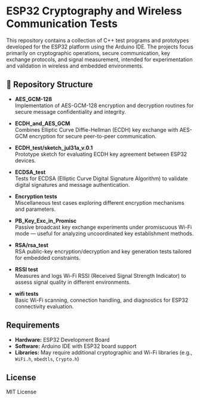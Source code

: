 # ESP32 Cryptography and Wireless Communication Tests

This repository contains a collection of C++ test programs and prototypes developed for the ESP32 platform using the Arduino IDE. The projects focus primarily on cryptographic operations, secure communication, key exchange protocols, and signal measurement, intended for experimentation and validation in wireless and embedded environments.

## 📂 Repository Structure

- **AES_GCM-128**  
  Implementation of AES-GCM-128 encryption and decryption routines for secure message confidentiality and integrity.

- **ECDH_and_AES_GCM**  
  Combines Elliptic Curve Diffie-Hellman (ECDH) key exchange with AES-GCM encryption for secure peer-to-peer communication.

- **ECDH_test/sketch_jul31a_v.0.1**  
  Prototype sketch for evaluating ECDH key agreement between ESP32 devices.

- **ECDSA_test**  
  Tests for ECDSA (Elliptic Curve Digital Signature Algorithm) to validate digital signatures and message authentication.

- **Encryption tests**  
  Miscellaneous test cases exploring different encryption mechanisms and parameters.

- **PB_Key_Exc_in_Promisc**  
  Passive broadcast key exchange experiments under promiscuous Wi-Fi mode — useful for analyzing uncoordinated key establishment methods.

- **RSA/rsa_test**  
  RSA public-key encryption/decryption and key generation tests tailored for embedded constraints.

- **RSSI test**  
  Measures and logs Wi-Fi RSSI (Received Signal Strength Indicator) to assess signal quality in different environments.

- **wifi tests**  
  Basic Wi-Fi scanning, connection handling, and diagnostics for ESP32 connectivity evaluation.

## Requirements

- **Hardware:** ESP32 Development Board  
- **Software:** Arduino IDE with ESP32 board support  
- **Libraries:** May require additional cryptographic and Wi-Fi libraries (e.g., `WiFi.h`, `mbedtls`, `Crypto.h`)

## License

MIT License
